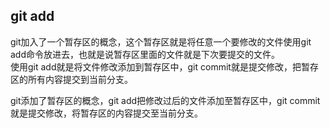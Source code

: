 ## git add
git加入了一个暂存区的概念，这个暂存区就是将任意一个要修改的文件使用git add命令放进去，也就是说暂存区里面的文件就是下次要提交的文件。  
使用git add就是将文件修改添加到暂存区中，git commit就是提交修改，把暂存区的所有内容提交到当前分支。

git添加了暂存区的概念，git add把修改过后的文件添加至暂存区中，git commit就是提交修改，将暂存区的内容提交至当前分支。  
